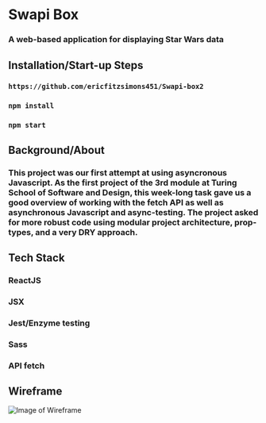 # Swapi Box
### A web-based application for displaying Star Wars data

## Installation/Start-up Steps
### ```https://github.com/ericfitzsimons451/Swapi-box2```
### ```npm install```
### ```npm start```

## Background/About
### This project was our first attempt at using asyncronous Javascript.  As the first project of the 3rd module at Turing School of Software and Design, this week-long task gave us a good overview of working with the fetch API as well as asynchronous Javascript and async-testing.  The project asked for more robust code using modular project architecture, prop-types, and a very DRY approach.

## Tech Stack
### ReactJS
### JSX
### Jest/Enzyme testing
### Sass
### API fetch

## Wireframe

![Image of Wireframe](MacintoshHD/Users/ericfitzsimons/Desktop/Screen%20Shot%202019-03-11%20at%204.32.22%20PM.png)
